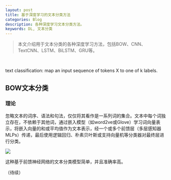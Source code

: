 ```yaml
---
layout: post
title: 基于深度学习的文本分类方法
categories: Blog
description: 各种深度学习文本分类方法。
keywords: DL, 文本分类
---
```


> 本文介绍用于文本分类的各种深度学习方法，包括BOW、CNN、TextCNN、LSTM、BiLSTM、GRU等。

​	

text classification: map an input sequence of tokens X to one of k labels.



## BOW文本分类

### 理论

忽略文本的词序、语法和句法，仅仅将其看作是一系列词的集合。文本中每个词独立存在，不依赖于其他词，通过嵌入模型（如word2ve或Glove）学习词向量表示，将嵌入向量的和或平均值作为文本表示，经一个或多个前馈层（多层感知器MLPs）传递，最后使用逻辑回归、朴素贝叶斯或支持向量机等分类器对最终层进行分类。

![](https://gitee.com/misite_J/blog-img/raw/master/img/TextClassification-1.png)

这种基于前馈神经网络的文本分类模型简单，并且准确率高。



（待续）

